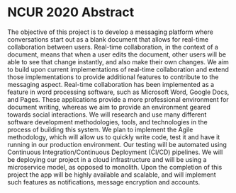 # NCUR 2020 Abstract

The objective of this project is to develop a messaging platform where conversations start out as a blank document that allows for real-time collaboration between users. Real-time collaboration, in the context of a document, means that when a user edits the document, other users will be able to see that change instantly, and also make their own changes. We aim to build upon current implementations of real-time collaboration and extend those implementations to provide additional features to contribute to the messaging aspect. Real-time collaboration has been implemented as a feature in word processing software, such as Microsoft Word, Google Docs, and Pages. These applications provide a more professional environment for document writing, whereas we aim to provide an environment geared towards social interactions. We will research and use many different software development methodologies, tools, and technologies in the process of building this system. We plan to implement the Agile methodology, which will allow us to quickly write code, test it and have it running in our production environment. Our testing will be automated using Continuous Integration/Continuous Deployment (CI/CD) pipelines. We will be deploying our project in a cloud infrastructure and will be using a microservice model, as opposed to monolith. Upon the completion of this project the app will be highly available and scalable, and will implement such features as notifications, message encryption and accounts.  
